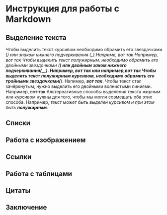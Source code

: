 # Инструкция для работы с Markdown

## Выделение текста


Чтобы выделить текст курсивом необходимо обрамить его звездачками (*) или знаком нижнего подчеркивания (_).Наприме, _вот так_ Например, *вот так*
Чтобы выделить текст полужирным, необходимо обрамить его двойными звездочками (**) или двойным заком нижнего подчеркивания(__). Например, __вот так__ или например,**вот так**
Чтобы выделить текст полужирным курсивом, необходимо обрамить его тройными звездачками(***). Напимер, ***вот так***.
Чтобы текст стал зачёркнутым, нужно выделить его двойными волнистыми линиями. Например, ~~вот так~~ 
Альтернативные способы выделения текста жирным или курсивом нужны для того, чтобы мы могли совмещать оба этих способа. Например, _текст может быть выделен курсивом и при этом быть **полужирным**_.

## Списки

## Работа с изображением

## Ссылки

## Работа с таблицами

## Цитаты

## Заключение